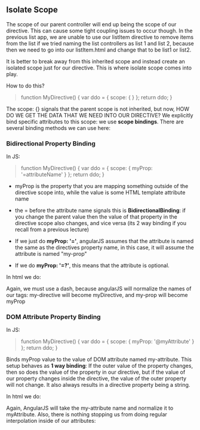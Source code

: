## Isolate Scope 

The scope of our parent controller will end up being the scope of our directive. This can cause some tight coupling issues to occur though. In the previous list app, we are unable to use our listItem directive to remove items from the list if we tried naming the list controllers as list 1 and list 2, because then we need to go into our listItem.html and change that to be list1 or list2. 

It is better to break away from this inherited scope and instead create an isolated scope just for our directive. This is where isolate scope comes into play. 

How to do this? 

> function MyDirective() {
>   var ddo = {
>       scope: { }
>   };
>   return ddo;
> }

The scope: {} signals that the parent scope is not inherited, but now, HOW DO WE GET THE DATA THAT WE NEED INTO OUR DIRECTIVE? We explicitly bind specific attributes to this scope: we use __scope bindings__. There are several binding methods we can use here: 

### Bidirectional Property Binding 

In JS:

> function MyDirective() {
>   var ddo = {
>       scope: {
>           myProp: '=attributeName'
>       }
>   };
>   return ddo;
> }

- myProp is the property that you are mapping something outside of the directive scope into, while the value is some HTML template attribute name

- the = before the attribute name signals this is __BidirectionalBinding__: if you change the parent value then the value of that property in the directive scope also changes, and vice versa (its 2 way binding if you recall from a previous lecture)

- If we just do __myProp: '='__, angularJS assumes that the attribute is named the same as the directives property name, in this case, it will assume the attribute is named "my-prop"

- If we do __myProp: '=?'__, this means that the attribute is optional. 

In html we do: 

> <my-directive my-prop="outerProp"></my-directive>

Again, we must use a dash, because angularJS will normalize the names of our tags: my-directive will become myDirective, and my-prop will become myProp

### DOM Attribute Property Binding 

In JS:

> function MyDirective() {
>   var ddo = {
>       scope: {
>           myProp: '@myAttribute'
>       }
>   };
>   return ddo;
> }

Binds myProp value to the value of DOM attribute named my-attribute. This setup behaves as __1 way binding__: If the outer value of the property changes, then so does the value of the property in our directive, but if the value of our property changes inside the directive, the value of the outer property will not change. It also always results in a directive property being a string. 

In html we do: 

> <my-directive my-attribute="{{outerProp}}"></my-directive>

Again, AngularJS will take the my-attribute name and normalize it to myAttribute. Also, there is nothing stopping us from doing regular interpolation inside of our attributes: 

> <my-directive my-attribute="Hi {{outerProp + '!'}}"></my-directive>
